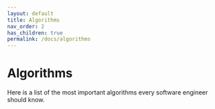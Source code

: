 ```yaml
---
layout: default
title: Algorithms
nav_order: 2
has_children: true
permalink: /docs/algorithms
---
```


# Algorithms

Here is a list of the most important algorithms every software engineer should know.
